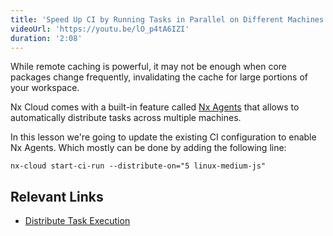 ```yaml
---
title: 'Speed Up CI by Running Tasks in Parallel on Different Machines'
videoUrl: 'https://youtu.be/lO_p4tA6IZI'
duration: '2:08'
---
```


While remote caching is powerful, it may not be enough when core packages change frequently, invalidating the cache for large portions of your workspace.

Nx Cloud comes with a built-in feature called [Nx Agents](/ci/features/distribute-task-execution) that allows to automatically distribute tasks across multiple machines.

In this lesson we're going to update the existing CI configuration to enable Nx Agents. Which mostly can be done by adding the following line:

```plaintext
nx-cloud start-ci-run --distribute-on="5 linux-medium-js"
```

## Relevant Links

- [Distribute Task Execution](/ci/features/distribute-task-execution)
